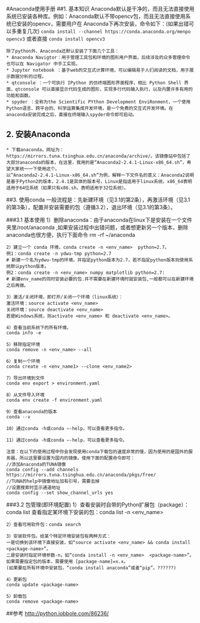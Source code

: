 #Anaconda使用手册
##1. 基本知识
	Anaconda默认是干净的，而且无法直接使用系统已安装各种库。例如：Anaconda默认不带opencv包，而且无法直接使用系统已安装的opencv，需要用户在 Anaconda下再次安装，命令如下：(如果出错可以多重复几次)
`conda install --channel https://conda.anaconda.org/menpo opencv3` 或者直接 `conda install opencv3`

	除了python外，Anaconda还默认安装了下面几个工具：
	* Anaconda Navigtor：用于管理工具包和环境的图形用户界面，后续涉及的众多管理命令也可以在 Navigator 中手工实现。
	* Jupyter notebook ：基于web的交互式计算环境，可以编辑易于人们阅读的文档，用于展示数据分析的过程。
	* qtconsole ：一个可执行 IPython 的仿终端图形界面程序，相比 Python Shell 界面，qtconsole 可以直接显示代码生成的图形，实现多行代码输入执行，以及内置许多有用的功能和函数。
	* spyder ：全称为the Scientific PYthon Development EnviRonment，一个使用Python语言、跨平台的、科学运算集成开发环境，是一个免费的交互式开发环境。在anaconda安装完成之后，直接在终端输入spyder命令即可启动。 

## 2. 安装Anaconda
	* 下载anaconda，网址为：https://mirrors.tuna.tsinghua.edu.cn/anaconda/archive/。该镜像站中包括了大部分anaconda的版本，在这里，我用的是“Anaconda2-2.4.1-Linux-x86_64.sh”，希望大家统一一下使用这个。
	以“Anaconda2-2.4.1-Linux-x86_64.sh”为例，解释一下文件名的意义：Anaconda2说明是基于Python2的版本，2.4.1是具体的版本号，Linux是指适用于linux系统，x86_64表明适用于64位系统（如果只有x86.sh，表明适用于32位系统）。

##3. 使用conda
	一般流程是：先新建环境（见3.1的第2条），再激活环境（见3.1的第3条），配置并安装需要的包（遵循3.2），退出环境（见3.1的第3条）。

###3.1 基本使用
	1）删除anaconda：由于anaconda在linux下是安装在一个文件夹里/root/anaconda ,如果安装过程中出错问题，或者想更新另一个版本，删除anaconda也很方便，执行下面命令 
	rm -rf ~/anaconda

	2）建立一个 conda 环境，conda create -n <env_name>  python=2.7。
	例1：conda create -n ydwu-tmp python=2.7
	# 新建一个名为ydwu-tmp的环境，并指定python版本为2.7，若不指定python版本则使用系统默认python版本。
	例2：conda create -n <env_name> numpy matplotlib python=2.7:
	# 新建env_name的同时安装必要的包.并不需要在新建环境时就安装包,一般都可以在新建环境之后再做。

	3）激活/关闭环境，即打开/关闭一个环境（linux系统）：
	激活环境：source activate <env_name>
	关闭环境：source deactivate <env_name>
	若是Windows系统，则activate <env_name> 和 deactivate <env_name>。

	4）查看当前系统下的所有环境。
	conda info -e

	5）移除指定环境
	conda remove -n <env_name> --all

	6）复制一个环境
	conda create -n <env_name1> --clone <env_name2>	

	7）导出环境到文件
    conda env export > environment.yaml

	8）从文件导入环境
	conda env create -f environment.yaml

	9）查看anaconda的版本
	conda --v
			
	10）通过conda -h或conda –-help，可以查看更多指令。

	11）通过conda -h或conda –-help，可以查看更多指令。

	注意：在以下的使用过程中你会发现使用conda下载包的速度非常的慢，因为使用的是国外的服务器，所以这里要设置为国内的镜像。使用下面的配置命令即可：
	//添加Anaconda的TUNA镜像
	conda config --add channels https://mirrors.tuna.tsinghua.edu.cn/anaconda/pkgs/free/
	//TUNA的help中镜像地址加有引号，需要去掉
	//设置搜索时显示通道地址
	conda config --set show_channel_urls yes
###3.2 包管理(即环境配置)
	1）查看安装时自带的Python扩展包（package）：conda list
	查看指定某环境下安装的包：conda list -n <env_name>

	2）查看可用软件包：conda search

	3）安装软件包。给某个特定环境安装包有两种方式：
	一是切换到该环境下直接安装，如“source activate <env_name> && conda install <package-name>”。
	二是安装时指定环境参数-n，如“conda install -n <env_name>  <package-name>”。
	如果需要指定包的版本，需要使用 [package-name]=x.x。
	(如果要在所有环境中安装包，“conda install anaconda”或者“pip”。??????)

	4）更新包
	conda update <package-name>			
	
	5）卸载包
	conda remove <package-name>

##参考
	http://python.jobbole.com/86236/

